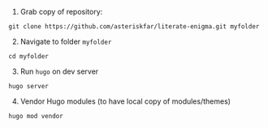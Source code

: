 1. Grab copy of repository:

```
git clone https://github.com/asteriskfar/literate-enigma.git myfolder
```

2. Navigate to folder `myfolder`

```
cd myfolder
```

3. Run `hugo` on dev server

```
hugo server
```

4. Vendor Hugo modules (to have local copy of modules/themes)

```
hugo mod vendor
```